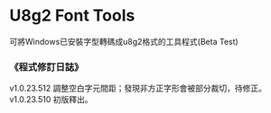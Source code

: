 # U8g2 Font Tools
可將Windows已安裝字型轉碼成u8g2格式的工具程式(Beta Test)

### 《程式修訂日誌》
v1.0.23.512 調整空白字元間距；發現非方正字形會被部分裁切，待修正。
v1.0.23.510 初版釋出。
